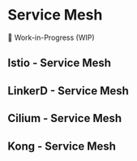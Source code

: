 # Service Mesh

🚧 Work-in-Progress (WIP)

## Istio - Service Mesh

## LinkerD - Service Mesh

## Cilium - Service Mesh

## Kong - Service Mesh
